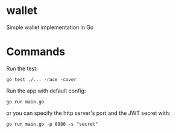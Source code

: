 # wallet
Simple wallet implementation in Go

# Commands

Run the test:
```
go test ./... -race -cover
```

Run the app with default config:
```
go run main.go
```

or you can specify the http server's port and the JWT secret with:
```
go run main.go -p 8080 -s "secret"
```
